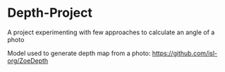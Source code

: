 # Depth-Project
A project experimenting with few approaches to calculate an angle of a photo

Model used to generate depth map from a photo: https://github.com/isl-org/ZoeDepth
